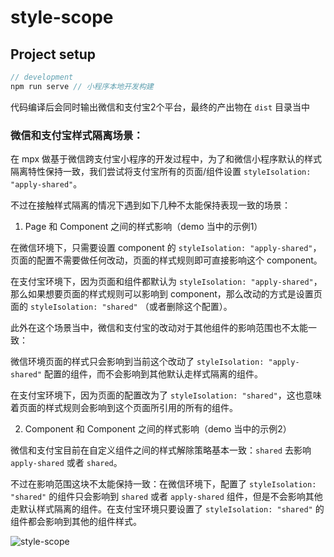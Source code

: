 # style-scope

## Project setup

```javascript
// development
npm run serve // 小程序本地开发构建
```

代码编译后会同时输出微信和支付宝2个平台，最终的产出物在 `dist` 目录当中

### 微信和支付宝样式隔离场景：

在 mpx 做基于微信跨支付宝小程序的开发过程中，为了和微信小程序默认的样式隔离特性保持一致，我们尝试将支付宝所有的页面/组件设置 `styleIsolation: "apply-shared"`。

不过在接触样式隔离的情况下遇到如下几种不太能保持表现一致的场景：

1. Page 和 Component 之间的样式影响（demo 当中的示例1）

在微信环境下，只需要设置 component 的 `styleIsolation: "apply-shared"`，页面的配置不需要做任何改动，页面的样式规则即可直接影响这个 component。

在支付宝环境下，因为页面和组件都默认为 `styleIsolation: "apply-shared"`，那么如果想要页面的样式规则可以影响到 component，那么改动的方式是设置页面的 `styleIsolation: "shared"` （或者删除这个配置）。

此外在这个场景当中，微信和支付宝的改动对于其他组件的影响范围也不太能一致：

微信环境页面的样式只会影响到当前这个改动了 `styleIsolation: "apply-shared"` 配置的组件，而不会影响到其他默认走样式隔离的组件。

在支付宝环境下，因为页面的配置改为了 `styleIsolation: "shared"`，这也意味着页面的样式规则会影响到这个页面所引用的所有的组件。


2. Component 和 Component 之间的样式影响（demo 当中的示例2）

微信和支付宝目前在自定义组件之间的样式解除策略基本一致：`shared` 去影响 `apply-shared` 或者 `shared`。

不过在影响范围这块不太能保持一致：在微信环境下，配置了 `styleIsolation: "shared"` 的组件只会影响到 `shared` 或者 `apply-shared` 组件，但是不会影响其他走默认样式隔离的组件。在支付宝环境只要设置了 `styleIsolation: "shared"` 的组件都会影响到其他的组件样式。



![style-scope](https://dpubstatic.udache.com/static/dpubimg/lr2CyMZ8uvTdUCa-7u053_style-scope.png)

